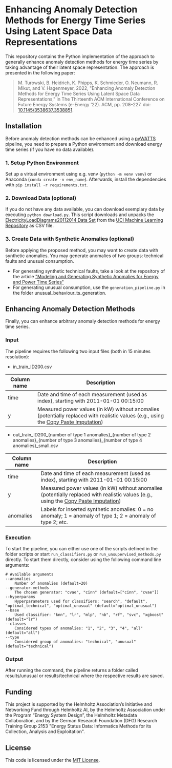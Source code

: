 # Enhancing Anomaly Detection Methods for Energy Time Series Using Latent Space Data Representations

This repository contains the Python implementation of the approach to generally enhance anomaly detection methods for energy time series by taking advantage of their latent space representation. The approach is presented in the following paper:
>M. Turowski, B. Heidrich, K. Phipps, K. Schmieder, O. Neumann, R. Mikut, and V. Hagenmeyer, 2022, "Enhancing Anomaly Detection Methods for Energy Time Series Using Latent Space Data Representations," in The Thirteenth ACM International Conference on Future Energy Systems (e-Energy ’22). ACM, pp. 208–227. doi: [10.1145/3538637.3538851](https://doi.org/10.1145/3538637.3538851).


## Installation

Before anomaly detection methods can be enhanced using a [pyWATTS](https://github.com/KIT-IAI/pyWATTS) pipeline, you need to prepare a Python environment and download energy time series (if you have no data available).

### 1. Setup Python Environment

Set up a virtual environment using e.g. venv (`python -m venv venv`) or Anaconda (`conda create -n env_name`). Afterwards, install the dependencies with `pip install -r requirements.txt`. 

### 2. Download Data (optional)

If you do not have any data available, you can download exemplary data by executing `python download.py`. This script downloads and unpacks the [ElectricityLoadDiagrams20112014 Data Set](https://archive.ics.uci.edu/ml/datasets/ElectricityLoadDiagrams20112014) from the [UCI Machine Learning Repository](https://archive.ics.uci.edu/ml/) as CSV file.

### 3. Create Data with Synthetic Anomalies (optional)

Before applying the proposed method, you may want to create data with synthetic anomalies. You may generate anomalies of two groups: technical faults and unusual consumption.
- For generating synthetic technical faults, take a look at the repository of the article ["Modeling and Generating Synthetic Anomalies for Energy and Power Time Series"](https://github.com/KIT-IAI/GeneratingSyntheticEnergyPowerAnomalies)
- For generating unusual consumption, use the `generation_pipeline.py` in the folder unusual_behaviour_ts_generation.


## Enhancing Anomaly Detection Methods

Finally, you can enhance arbitrary anomaly detection methods for energy time series.

### Input
The pipeline requires the following two input files (both in 15 minutes resolution):
* in_train_ID200.csv

| Column name | Description                                                                                                                                                                           |
|-------------|---------------------------------------------------------------------------------------------------------------------------------------------------------------------------------------|
| time        | Date and time of each measurement (used as index), starting with 2011-01-01 00:15:00                                                                                                  |
| y           | Measured power values (in kW) without anomalies (potentially replaced with realistic values (e.g., using the [Copy Paste Imputation](https://github.com/KIT-IAI/CopyPasteImputation)) |

* out_train_ID200_{number of type 1 anomalies}\_{number of type 2 anomalies}\_{number of type 3 anomalies}\_{number of type 4 anomalies}_small.csv

| Column name | Description                                                                                                                                                                           |
|-------------|---------------------------------------------------------------------------------------------------------------------------------------------------------------------------------------|
| time        | Date and time of each measurement (used as index), starting with 2011-01-01 00:15:00                                                                                                  |
| y           | Measured power values (in kW) without anomalies (potentially replaced with realistic values (e.g., using the [Copy Paste Imputation](https://github.com/KIT-IAI/CopyPasteImputation)) |
| anomalies   | Labels for inserted synthetic anomalies: 0 = no anomaly; 1 = anomaly of type 1; 2 = anomaly of type 2; etc.                                                                                                                                                                                      |


### Execution
To start the pipeline, you can either use one of the scripts defined in the folder scripts or start `run_classifiers.py` or `run_unsupervised_methods.py` directly. To start them directly, consider using the following command line arguments:

```
# Available arguments
--anomalies
    Number of anomalies (default=20)
--generator-methods
    The chosen generator: "cvae", "cinn" (default=["cinn", "cvae"])
--hyperparams
    Hyperparameters used for classifiers: "search", "default", "optimal_technical", "optimal_unusual" (default="optimal_unusual")
--base
    Used classifier: "knn", "lr", "mlp", "nb", "rf", "svc", "xgboost" (default="lr")
--classes
    Considered types of anomalies: "1", "2", "3", "4", "all" (default="all")
--type
    Considered group of anomalies: "technical", "unusual" (default="technical")
```


### Output

After running the command, the pipeline returns a folder called results/unusual or results/technical where the respective results are saved.


## Funding

This project is supported by the Helmholtz Association’s Initiative and Networking Fund through Helmholtz AI, by the Helmholtz Association under the Program “Energy System Design”, the Helmholtz Metadata Collaboration, and by the German Research Foundation (DFG) Research Training Group 2153 "Energy Status Data: Informatics Methods for its Collection, Analysis and Exploitation".


## License

This code is licensed under the [MIT License](LICENSE).
